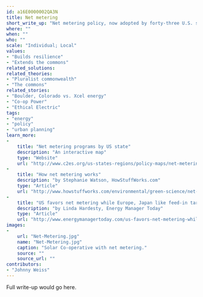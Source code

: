 ```yaml
---
id: a16E0000002QA3N
title: Net metering
short_write_up: "Net metering policy, now adopted by forty-three U.S. states, allows electricity end-users to “run the meter backwards,” meaning that utility customers can receive retail credit for generating solar power and feeding it back to the grid. This measure provides homeowners, businesses and industry with an economic incentive to install solar panels, while at the same time increasing the resilience and reducing the environmental impact of the grid by distributing power generation among many small energy producers. Particularly when accompanied by measures to encourage household, community, and co-operative energy generation projects, net metering can be a useful tool for distributing and democratizing the grid."
where: ""
when: ""
who: ""
scale: "Individual; Local"
values:
- "Builds resilience"
- "Extends the commons"
related_solutions:
related_theories:
- "Pluralist commonwealth"
- "The commons"
related_stories:
- "Boulder, Colorado vs. Xcel energy"
- "Co-op Power"
- "Ethical Electric"
tags:
- "energy"
- "policy"
- "urban planning"
learn_more:
-
    title: "Net metering programs by US state"
    description: "An interactive map"
    type: "Website"
    url: "http://www.c2es.org/us-states-regions/policy-maps/net-metering"
-
    title: "How net metering works"
    description: "by Stephanie Watson, HowStuffWorks.com"
    type: "Article"
    url: "http://www.howstuffworks.com/environmental/green-science/net-metering.htm"
-
    title: "US favors net metering while Europe, Japan like feed-in tariffs"
    description: "by Linda Hardesty, Energy Manager Today"
    type: "Article"
    url: "http://www.energymanagertoday.com/us-favors-net-metering-while-europe-japan-like-feed-in-tariffs-092374/"
images:
-
    url: "Net-Metering.jpg"
    name: "Net-Metering.jpg"
    caption: "Solar Co-operative with net metering."
    source: ""
    source_url: ""
contributors:
- "Johnny Weiss"
---
```

Full write-up would go here.
